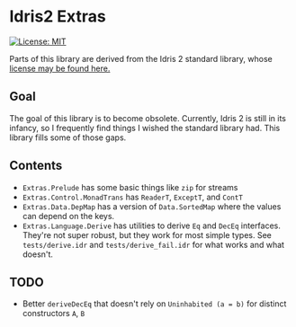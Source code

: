# Idris2 Extras

[![License: MIT](https://img.shields.io/badge/License-MIT-yellow.svg)](https://opensource.org/licenses/MIT)

Parts of this library are derived from the Idris 2 standard library, whose
[license may be found here.](https://github.com/idris-lang/Idris2/blob/master/LICENSE)

## Goal

The goal of this library is to become obsolete. Currently, Idris 2 is still in
its infancy, so I frequently find things I wished the standard library had.
This library fills some of those gaps.

## Contents

 * `Extras.Prelude` has some basic things like `zip` for streams
 * `Extras.Control.MonadTrans` has `ReaderT`, `ExceptT`, and `ContT`
 * `Extras.Data.DepMap` has a version of `Data.SortedMap` where the values can
   depend on the keys.
 * `Extras.Language.Derive` has utilities to derive `Eq` and `DecEq` interfaces.
   They're not super robust, but they work for most simple types.  See
   `tests/derive.idr` and `tests/derive_fail.idr` for what works and what
   doesn't.

## TODO

 * Better `deriveDecEq` that doesn't rely on `Uninhabited (a = b)` for distinct
   constructors `A`, `B`
